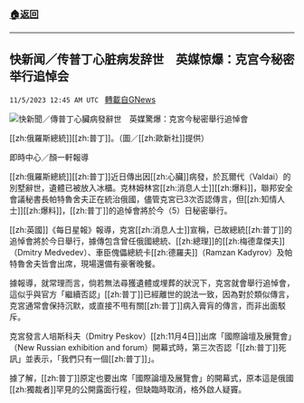 ###  [:house:返回](README.md)
---


## 快新闻／传普丁心脏病发辞世　英媒惊爆：克宫今秘密举行追悼会
`11/5/2023 12:45 AM UTC ` [轉載自GNews](https://gnews.org/articles/1926732)

![快新聞／傳普丁心臟病發辭世　英媒驚爆：克宮今秘密舉行追悼會](https://cdn.ftvnews.com.tw/manasystem/FileData/News/04b5ea9a-6387-4f6e-81d4-c835c01ffe06.jpg "快新聞／傳普丁心臟病發辭世　英媒驚爆：克宮今秘密舉行追悼會")

[[zh:俄羅斯總統]][[zh:普丁]]。（圖／[[zh:歐新社]]提供）

即時中心／顏一軒報導

[[zh:俄羅斯總統]][[zh:普丁]]近日傳出因[[zh:心臟]]病發，於瓦爾代（Valdai）的別墅辭世，遺體已被放入冰櫃。克林姆林宮[[zh:消息人士]][[zh:爆料]]，聯邦安全會議秘書長帕特魯舍夫正在統治俄國，儘管克宮已3次否認傳言，但[[zh:知情人士]][[zh:爆料]]，[[zh:普丁]]的追悼會將於今（5）日秘密舉行。

[[zh:英國]]《每日星報》報導，克宮[[zh:消息人士]]宣稱，已故總統[[zh:普丁]]的追悼會將於今日舉行，據傳包含曾任俄國總統、[[zh:總理]]的[[zh:梅德韋傑夫]]（Dmitry Medvedev）、車臣傀儡總統卡[[zh:德羅夫]]（Ramzan Kadyrov）及帕特魯舍夫皆會出席，現場還備有豪奢晚餐。

據報導，就常理而言，倘若無法尋獲遺體或埋葬的狀況下，克宮就會舉行追悼會，這似乎與官方「繼續否認」[[zh:普丁]]已經離世的說法一致，因為對於類似傳言，克宮通常會保持沉默，或直接不甩有關[[zh:普丁]]病入膏肓的傳言，而非出面駁斥。

克宮發言人培斯科夫（Dmitry Peskov）[[zh:11月4日]]出席「國際論壇及展覽會」（New Russian exhibition and forum）開幕式時，第三次否認「[[zh:普丁]]死訊」並表示，「我們只有一個[[zh:普丁]]」。

據了解，[[zh:普丁]]原定也要出席「國際論壇及展覽會」的開幕式，原本這是俄國[[zh:獨裁者]]罕見的公開露面行程，但缺臨時取消，格外啟人疑竇。
